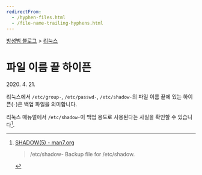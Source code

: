 ```yaml
---
redirectFrom:
  - /hyphen-files.html
  - /file-name-trailing-hyphens.html
---
```


[방성범 블로그](/README.md) > [리눅스](/linux.md)

# 파일 이름 끝 하이픈

<time id="date-published" datetime="2020-04-21">2020. 4. 21.</time>

리눅스에서 `/etc/group-`, `/etc/passwd-`, `/etc/shadow-`의 파일 이름 끝에 있는 하이픈(`-`)은 백업 파일을 의미합니다.

리눅스 매뉴얼에서 `/etc/shadow-`이 백업 용도로 사용된다는 사실을 확인할 수 있습니다[^shadow].

[^shadow]:
    [SHADOW(5) - man7.org](http://man7.org/linux/man-pages/man5/shadow.5.html#FILES)

    > /etc/shadow-
    > Backup file for /etc/shadow.
